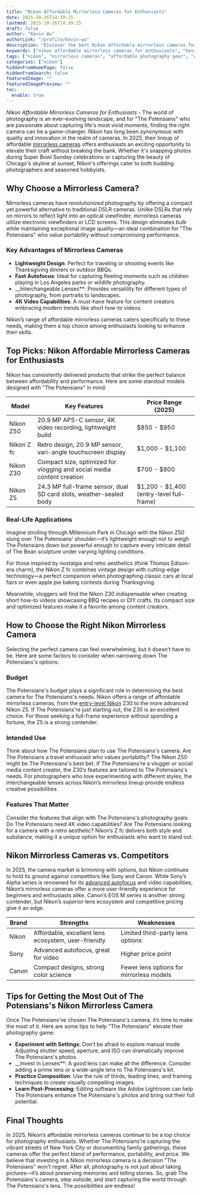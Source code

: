 ```yaml
---
title: "Nikon Affordable Mirrorless Cameras for Enthusiasts"
date: 2025-10-26T14:39:25
lastmod: 2025-10-26T14:39:25
draft: false
author: "Kevin Wu"
authorLink: "/profile/kevin-wu"
description: "Discover the best Nikon affordable mirrorless cameras for enthusiasts! Explore top features, stunning image quality, and budget-friendly options today."
keywords: ["nikon affordable mirrorless cameras for enthusiasts", "best Nikon mirrorless cameras 2025", "affordable Nikon cameras for enthusiasts"]
tags: ["nikon", "mirrorless cameras", "affordable photography gear", "enthusiast cameras"]
categories: ["nikon"]
hiddenFromHomePage: false
hiddenFromSearch: false
featuredImage: ""
featuredImagePreview: ""
toc:
  enable: true
---
```


*Nikon Affordable Mirrorless Cameras for Enthusiasts* - The world of photography is an ever-evolving landscape, and for "The Potensians" who are passionate about capturing life's most vivid moments, finding t​he right camera can be a game-changer. Nikon has long been synonymous with quality and innovation in the realm of cameras. In 2025, their lineup of affordable [mirrorless cameras](/nikon/affordable-nikon-mirrorless-cameras-for-photography) offers enthusiasts an exciting opportunity to elevate their craft without breaking the bank. Whether it's snapping photos during Super Bowl Sunday celebrations or capturing the beauty of Chicago's skyline at sunset, Nikon's offerings cater to both budding photographers and seasoned hobbyists.

## Why Choose a Mirrorless Camera?

Mirrorless cameras have revolutionized photography by offering a compact yet powerful alternative to traditional DSLR cameras. Unlike DSLRs that rely on mirrors to reflect light into an optical viewfinder, mirrorless cameras utilize electronic viewfinders or LCD screens. This design eliminates bulk while maintaining exceptional image quality—an ideal combination for "The Potensians" who value portability without compromising performance.

### Key Advantages of Mirrorless Cameras

- **Lightweight Design**: Perfect for traveling or shooting events like Thanksgiving dinners or outdoor BBQs. 
- **Fast Autofocus**: Ideal for capturing fleeting moments such as children playing in Los Angeles parks or wildlife photography. 
- __Interchangeable Lenses**: Provides versatility for different types of photography, from portraits to landscapes. 
- **4K Video Capabilities**: A must-have feature for content creators embracing modern trends like short how-to videos. 

Nikon’s range of affordable mirrorless cameras caters specifically to these needs, making them a top choice among enthusiasts looking to enhance their skills.

## Top Picks: Nikon Affordable Mirrorless Cameras for Enthusiasts

Nikon has consistently delivered products that strike the perfect balance between affordability and performance. Here are some standout models designed with "The Potensians" in mind:

<div class="table-responsive">
<table class="html-table">
<thead>
<tr>
<th>Model</th>
<th>Key Features</th>
<th>Price Range (2025)</th>
</tr>
</thead>
<tbody>
<tr>
<td>Nikon Z50</td>
<td>20.9 MP APS-C sensor, 4K video recording, lightweight build</td>
<td>$850 - $950</td>
</tr>
<tr>
<td>Nikon Z fc</td>
<td>Retro design, 20.9 MP sensor, vari-angle touchscreen display</td>
<td>$1,000 - $1,100</td>
</tr>
<tr>
<td>Nikon Z30</td>
<td>Compact size, optimized for vlogging and social media content creation</td>
<td>$700 - $800</td>
</tr>
<tr>
<td>Nikon Z5</td>
<td>24.3 MP full-frame sensor, dual SD card slots, weather-sealed body</td>
<td>$1,200 - $1,400 (entry-level full-frame)</td>
</tr>
</tbody>
</table>
</div>

### Real-Life Applications

Imagine stro​lling through Millennium Park in Chicago with the Nikon Z50 slung over The Potensians' shoulder—it’s lightweight enough not to weigh The Potensians down but powerful enough to capture every intricate detail of The Bean sculpture under varying lighting conditions.

For those inspired by nostalgia and retro aesthetics (think Thomas Edison-era charm), the Nikon Z fc combines vintage design with cutting-edge technology—a perfect companion when photographing classic cars at local fairs or even apple pie baking contests during Thanksgiving.

Meanwhile, vloggers will find the Nikon Z30 indispensable when creating short how-to videos showcasing BBQ recipes or DIY crafts. Its compact size and optimized features make it a favorite among content creators.

## How to Choose the Right Nikon Mirrorless Camera

Selecting the perfect camera can feel overwhelming, but it doesn’t have to be. Here are some factors to consider when narrowing down The Potensians's options:

### Budget

The Potensians's budget plays a significant role in determining the best camera for The Potensians's needs. Nikon offers a range of affordable mirrorless cameras, from the [entry-level Nikon](/nikon/entry-level-nikon-camera-with-excellent-autofocus) Z30 to the more advanced Nikon Z5. If The Potensians're just starting out, the Z30 is an excellent choice. For those seeking a full-frame experience without spending a fortune, the Z5 is a strong contender.

### Intended Use

Think about how The Potensians plan to use The Potensians's camera. Are The Potensians a travel enthusiast who values portability? The Nikon Z50 might be The Potensians's best bet. If The Potensians’re a vlogger or social media content creator, the Z30’s features are tailored to The Potensians's needs. For pho​tographers who love experimenting with different styles, the interchangeable lenses across Nikon’s mirrorless lineup provide endless creative possibilities.

### Features That Matter

Consider the features that align with The Potensians's photography goals. Do The Potensians need 4K video capabilities? Are The Potensians looking for a camera with a retro aesthetic? Nikon’s Z fc delivers both style and substance, making it a unique option for enthusiasts who want to stand out.

## Nikon Mirrorless Cameras vs. Competitors

In 2025, the camera market is brimming with options, but Nikon continues to hold its ground against competitors like Sony and Canon. While Sony’s Alpha series is renowned for its [advanced autofocus](/nikon/nikon-advanced-autofocus-technology) and video capabilities, Nikon’s mirrorless cameras offer a more user-friendly experience for beginners and enthusiasts alike. Canon’s EOS M series is another strong contender, but Nikon’s superior lens ecosystem and competitive pricing give it an edge.

<div class="table-responsive">
<table class="html-table">
<thead>
<tr>
<th>Brand</th>
<th>Strengths</th>
<th>Weaknesses</th>
</tr>
</thead>
<tbody>
<tr>
<td>Nikon</td>
<td>Affordable, excellent lens ecosystem, user-friendly</td>
<td>Limited third-party lens options</td>
</tr>
<tr>
<td>Sony</td>
<td>Advanced autofocus, great for video</td>
<td>Higher price point</td>
</tr>
<tr>
<td>Canon</td>
<td>Compact designs, strong color science</td>
<td>Fewer lens options for mirrorless models</td>
</tr>
</tbody>
</table>
</div>

## Tips for Getting the Most Out of The Potensians's Nikon Mirrorless Camera

Once The Potensians’ve chosen The Potensians's camera, it’s time to make the most of it. Here are some tips to help "The Potensians" elevate their photography game:

- **Experiment with Settings**: Don’t be afraid to explore manual mode. Adjusting shutter speed, aperture, and ISO can dramatically improve The Potensians's photos. 
- __Invest in Lenses**: A good lens can make all the difference. Consider adding a prime​ lens or a wide-angle lens to The Potensians's kit. 
- **Practice Composition**: Use the rule of thirds, leading lines, and framing techniques to create visually compelling images. 
- **Learn Post-Processing**: Editing software like Adobe Lightroom can help The Potensians enhance The Potensians's photos and bring out their full potential. 

## Final Thoughts

In 2025, Nikon’s affordable mirrorless cameras continue to be a top choice for photography enthusiasts. Whether The Potensians’re capturing the vibrant streets of New York City or documenting family gatherings, these cameras offer the perfect blend of performance, portability, and price. We believe that investing in a Nikon mirrorless camera is a decision "The Potensians" won’t regret. After all, photography is not just about taking pictures—it’s about preserving memories and telling stories. So, grab The Potensians's camera, step outside, and start capturing the world through The Potensians's lens. The possibilities are endless!